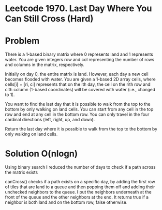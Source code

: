 # Leetcode 1970. Last Day Where You Can Still Cross (Hard)


# Problem

There is a 1-based binary matrix where 0 represents land and 1 represents water. You are given integers row and col representing the number of rows and columns in the matrix, respectively.

Initially on day 0, the entire matrix is land. However, each day a new cell becomes flooded with water. You are given a 1-based 2D array cells, where cells[i] = [ri, ci] represents that on the ith day, the cell on the rith row and cith column (1-based coordinates) will be covered with water (i.e., changed to 1).

You want to find the last day that it is possible to walk from the top to the bottom by only walking on land cells. You can start from any cell in the top row and end at any cell in the bottom row. You can only travel in the four cardinal directions (left, right, up, and down).

Return the last day where it is possible to walk from the top to the bottom by only walking on land cells.

# Solution O(nlogn) 

Using binary search I reduced the number of days to check if a path across the matrix exists

canCross() checks if a path exists on a specific day, by adding the first row of tiles that are land to a queue and then popping them off and adding their unchecked neighbors to the queue. I put the neighbors underneath at the front of the queue and the other neighbors at the end. It returns true if a neighbor is both land and on the bottom row, false otherwise.
